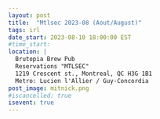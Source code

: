 ```yaml
---
layout: post
title:  "Mtlsec 2023-08 (Aout/August)"
tags: irl
date_start: 2023-08-10 18:00:00 EST
#time_start:
location: |
  Brutopia Brew Pub
  Reservations "MTLSEC"
  1219 Crescent st., Montreal, QC H3G 1B1
  Metro: Lucien l'Allier / Guy-Concordia
post_image: mitnick.png
#iscancelled: true
isevent: true
---
```

